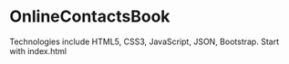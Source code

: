 # OnlineContactsBook
Technologies include HTML5, CSS3, JavaScript, JSON, Bootstrap. 
Start with index.html
